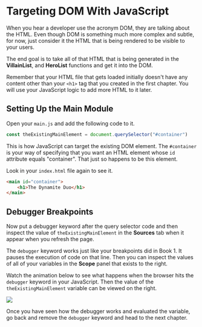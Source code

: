 # Targeting DOM With JavaScript

When you hear a developer use the acronym DOM, they are talking about the HTML. Even though DOM is something much more complex and subtle, for now, just consider it the HTML that is being rendered to be visible to your users.

The end goal is to take all of that HTML that is being generated in the **VillainList**, and **HeroList** functions and get it into the DOM.

Remember that your HTML file that gets loaded initially doesn't have any content other than your `<h1>` tag that you created in the first chapter. You will use your JavaScript logic to add more HTML to it later.

## Setting Up the Main Module

Open your `main.js` and add the following code to it.

```js
const theExistingMainElement = document.querySelector("#container")
```

This is how JavaScript can target the existing DOM element. The `#container` is your way of specifying that you want an HTML element whose `id` attribute equals "container". That just so happens to be this element.

Look in your `index.html` file again to see it.

```html
<main id="container">
    <h1>The Dynamite Duo</h1>
</main>
```

## Debugger Breakpoints

Now put a debugger keyword after the query selector code and then inspect the value of `theExistingMainElement` in the **Sources** tab when it appear when you refresh the page.

The `debugger` keyword works just like your breakpoints did in Book 1. It pauses the execution of code on that line. Then you can inspect the values of all of your variables in the **Scope** panel that exists to the right.

Watch the animation below to see what happens when the browser hits the `debugger` keyword in your JavaScript. Then the value of the `theExistingMainElement` variable can be viewed on the right.

![](./images/intro-to-sources-dev-panel.gif)

Once you have seen how the debugger works and evaluated the variable, go back and remove the `debugger` keyword and head to the next chapter.
